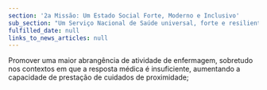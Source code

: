 ```yaml
---
section: '2a Missão: Um Estado Social Forte, Moderno e Inclusivo'
sub_section: "Um Serviço Nacional de Saúde universal, forte e resiliente"
fulfilled_date: null
links_to_news_articles: null
---
```


Promover uma maior abrangência de atividade de enfermagem, sobretudo nos contextos em que a resposta médica é insuficiente, aumentando a capacidade de prestação de cuidados de proximidade;